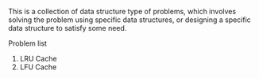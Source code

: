 This is a collection of data structure type of problems, which involves
solving the problem using specific data structures, or designing 
a specific data structure to satisfy some need.

Problem list
1. LRU Cache
2. LFU Cache
